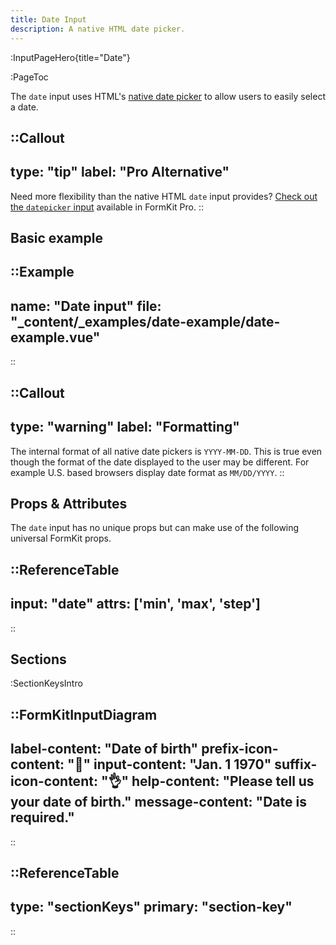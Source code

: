 ```yaml
---
title: Date Input
description: A native HTML date picker.
---
```


:InputPageHero{title="Date"}

:PageToc

The `date` input uses HTML's [native date picker](https://developer.mozilla.org/en-US/docs/Web/HTML/Element/input/date) to allow users to easily select a date.

::Callout
---
type: "tip"
label: "Pro Alternative"
---
Need more flexibility than the native HTML `date` input provides? <a href="/inputs/datepicker">Check out the `datepicker` input</a> available in FormKit Pro.
::

## Basic example

::Example
---
  name: "Date input"
  file: "_content/_examples/date-example/date-example.vue"
---
::

::Callout
---
type: "warning"
label: "Formatting"
---
The internal format of all native date pickers is <code>YYYY-MM-DD</code>. This is true even though the format of the date displayed to the user may be different. For example U.S. based browsers display date format as <code>MM/DD/YYYY</code>.
::

## Props & Attributes

The `date` input has no unique props but can make use of the following universal
FormKit props.

::ReferenceTable
---
input: "date" 
attrs: ['min', 'max', 'step']
---
::


## Sections

:SectionKeysIntro

::FormKitInputDiagram
---
label-content: "Date of birth"
prefix-icon-content: "📅"
input-content: "Jan. 1 1970"
suffix-icon-content: "👌"
help-content: "Please tell us your date of birth."
message-content: "Date is required."
---
::

::ReferenceTable
---
type: "sectionKeys"
primary: "section-key"
---
::

